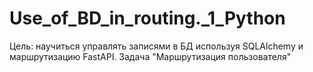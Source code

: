 # Use_of_BD_in_routing._1_Python
Цель: научиться управлять записями в БД используя SQLAlchemy и маршрутизацию FastAPI.  Задача "Маршрутизация пользователя"
